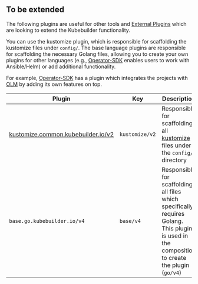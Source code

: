 ## To be extended

The following plugins are useful for other tools and [External Plugins][external-plugins] which are looking to extend the
Kubebuilder functionality.

You can use the kustomize plugin, which is responsible for scaffolding the
kustomize files under `config/`. The base language plugins are responsible
for scaffolding the necessary Golang files, allowing you to create your
own plugins for other languages (e.g., [Operator-SDK][sdk] enables
users to work with Ansible/Helm) or add additional functionality.

For example, [Operator-SDK][sdk] has a plugin which integrates the
projects with [OLM][olm] by adding its own features on top.

| Plugin                                                 | Key                         | Description                                                                                                                                     |
|--------------------------------------------------------|-----------------------------|-------------------------------------------------------------------------------------------------------------------------------------------------|
| [kustomize.common.kubebuilder.io/v2][kustomize-plugin] | `kustomize/v2` | Responsible for scaffolding all [kustomize][kustomize] files under the `config/` directory                                                      |
| `base.go.kubebuilder.io/v4`                            | `base/v4`      | Responsible for scaffolding all files which specifically requires Golang. This plugin is used in the composition to create the plugin (`go/v4`) |

[kustomize]: https://kustomize.io/
[sdk]: https://github.com/operator-framework/operator-sdk
[olm]: https://olm.operatorframework.io/
[kustomize-plugin]: ./available/kustomize-v2.md
[external-plugins]: ./extending/external-plugins.md
